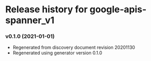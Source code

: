 # Release history for google-apis-spanner_v1

### v0.1.0 (2021-01-01)

* Regenerated from discovery document revision 20201130
* Regenerated using generator version 0.1.0

